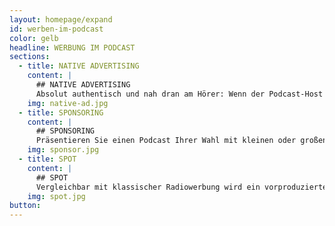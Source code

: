```yaml
---
layout: homepage/expand
id: werben-im-podcast
color: gelb
headline: WERBUNG IM PODCAST
sections:
  - title: NATIVE ADVERTISING
    content: |
      ## NATIVE ADVERTISING
      Absolut authentisch und nah dran am Hörer: Wenn der Podcast-Host die Werbebotschaft individuell und persönlich einspricht, kann die Werbung schon mal etwas länger dauern. Im Gegensatz zum Spot werden lediglich die Inhalte und Nennungen abgestimmt – abgelesene Texte sind bei dieser Form des Werbens tabu.
    img: native-ad.jpg
  - title: SPONSORING
    content: |
      ## SPONSORING
      Präsentieren Sie einen Podcast Ihrer Wahl mit kleinen oder großen Sponsoring-Paketen. Wichtig ist, dass Thema und Zielgruppe zur Dienstleistung oder zum Produkt des Kunden passen, um eine hohe Werbeakzeptanz zu gewährleisten. 
    img: sponsor.jpg
  - title: SPOT
    content: |
      ## SPOT
      Vergleichbar mit klassischer Radiowerbung wird ein vorproduzierter Spot in den Podcast eingebunden. Er ist zu Beginn, in der Mitte oder am Ende des Podcasts zu hören.  
    img: spot.jpg
button:
---
```


